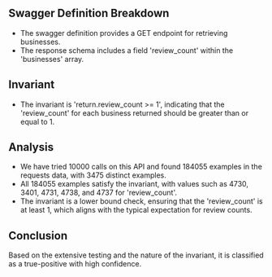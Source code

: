 ## Swagger Definition Breakdown
- The swagger definition provides a GET endpoint for retrieving businesses.
- The response schema includes a field 'review_count' within the 'businesses' array.

## Invariant
- The invariant is 'return.review_count >= 1', indicating that the 'review_count' for each business returned should be greater than or equal to 1.

## Analysis
- We have tried 10000 calls on this API and found 184055 examples in the requests data, with 3475 distinct examples.
- All 184055 examples satisfy the invariant, with values such as 4730, 3401, 4731, 4738, and 4737 for 'review_count'.
- The invariant is a lower bound check, ensuring that the 'review_count' is at least 1, which aligns with the typical expectation for review counts.

## Conclusion
Based on the extensive testing and the nature of the invariant, it is classified as a true-positive with high confidence.
